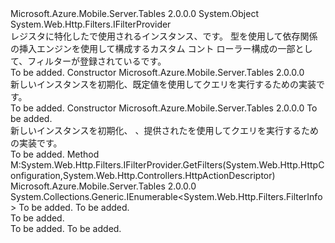 <Type Name="TableFilterProvider" FullName="Microsoft.Azure.Mobile.Server.Tables.TableFilterProvider">
  <TypeSignature Language="C#" Value="public class TableFilterProvider : System.Web.Http.Filters.IFilterProvider" />
  <TypeSignature Language="ILAsm" Value=".class public auto ansi beforefieldinit TableFilterProvider extends System.Object implements class System.Web.Http.Filters.IFilterProvider" />
  <TypeSignature Language="DocId" Value="T:Microsoft.Azure.Mobile.Server.Tables.TableFilterProvider" />
  <TypeSignature Language="VB.NET" Value="Public Class TableFilterProvider&#xA;Implements IFilterProvider" />
  <TypeSignature Language="F#" Value="type TableFilterProvider = class&#xA;    interface IFilterProvider" />
  <AssemblyInfo>
    <AssemblyName>Microsoft.Azure.Mobile.Server.Tables</AssemblyName>
    <AssemblyVersion>2.0.0.0</AssemblyVersion>
  </AssemblyInfo>
  <Base>
    <BaseTypeName>System.Object</BaseTypeName>
  </Base>
  <Interfaces>
    <Interface>
      <InterfaceName>System.Web.Http.Filters.IFilterProvider</InterfaceName>
    </Interface>
  </Interfaces>
  <Docs>
    <summary>
            <see cref="T:Microsoft.Azure.Mobile.Server.Tables.TableFilterProvider" />レジスタに特化した<see cref="T:System.Web.Http.Filters.IActionFilter" />で使用されるインスタンス、<see cref="T:Microsoft.Azure.Mobile.Server.TableController`1" />です。 型を使用して依存関係の挿入エンジンを使用して構成するカスタム コント ローラー構成の一部として、フィルターが登録されている<see cref="T:Microsoft.Azure.Mobile.Server.Tables.ITableControllerConfigProvider" />です。
            </summary>
    <remarks>To be added.</remarks>
  </Docs>
  <Members>
    <Member MemberName=".ctor">
      <MemberSignature Language="C#" Value="public TableFilterProvider ();" />
      <MemberSignature Language="ILAsm" Value=".method public hidebysig specialname rtspecialname instance void .ctor() cil managed" />
      <MemberSignature Language="DocId" Value="M:Microsoft.Azure.Mobile.Server.Tables.TableFilterProvider.#ctor" />
      <MemberSignature Language="VB.NET" Value="Public Sub New ()" />
      <MemberType>Constructor</MemberType>
      <AssemblyInfo>
        <AssemblyName>Microsoft.Azure.Mobile.Server.Tables</AssemblyName>
        <AssemblyVersion>2.0.0.0</AssemblyVersion>
      </AssemblyInfo>
      <Parameters />
      <Docs>
        <summary>
            新しいインスタンスを初期化、<see cref="T:Microsoft.Azure.Mobile.Server.Tables.TableFilterProvider" />既定値を使用して<see cref="T:System.Web.Http.QueryableAttribute" />クエリを実行するための実装です。
            </summary>
        <remarks>To be added.</remarks>
      </Docs>
    </Member>
    <Member MemberName=".ctor">
      <MemberSignature Language="C#" Value="public TableFilterProvider (System.Web.Http.Filters.IActionFilter queryFilter);" />
      <MemberSignature Language="ILAsm" Value=".method public hidebysig specialname rtspecialname instance void .ctor(class System.Web.Http.Filters.IActionFilter queryFilter) cil managed" />
      <MemberSignature Language="DocId" Value="M:Microsoft.Azure.Mobile.Server.Tables.TableFilterProvider.#ctor(System.Web.Http.Filters.IActionFilter)" />
      <MemberSignature Language="VB.NET" Value="Public Sub New (queryFilter As IActionFilter)" />
      <MemberSignature Language="F#" Value="new Microsoft.Azure.Mobile.Server.Tables.TableFilterProvider : System.Web.Http.Filters.IActionFilter -&gt; Microsoft.Azure.Mobile.Server.Tables.TableFilterProvider" Usage="new Microsoft.Azure.Mobile.Server.Tables.TableFilterProvider queryFilter" />
      <MemberType>Constructor</MemberType>
      <AssemblyInfo>
        <AssemblyName>Microsoft.Azure.Mobile.Server.Tables</AssemblyName>
        <AssemblyVersion>2.0.0.0</AssemblyVersion>
      </AssemblyInfo>
      <Parameters>
        <Parameter Name="queryFilter" Type="System.Web.Http.Filters.IActionFilter" />
      </Parameters>
      <Docs>
        <param name="queryFilter">To be added.</param>
        <summary>
            新しいインスタンスを初期化、 <see cref="T:Microsoft.Azure.Mobile.Server.Tables.TableFilterProvider" /> 、提供されたを使用して<see cref="T:System.Web.Http.QueryableAttribute" />クエリを実行するための実装です。 
            </summary>
        <remarks>To be added.</remarks>
      </Docs>
    </Member>
    <Member MemberName="GetFilters">
      <MemberSignature Language="C#" Value="public System.Collections.Generic.IEnumerable&lt;System.Web.Http.Filters.FilterInfo&gt; GetFilters (System.Web.Http.HttpConfiguration configuration, System.Web.Http.Controllers.HttpActionDescriptor actionDescriptor);" />
      <MemberSignature Language="ILAsm" Value=".method public hidebysig newslot virtual instance class System.Collections.Generic.IEnumerable`1&lt;class System.Web.Http.Filters.FilterInfo&gt; GetFilters(class System.Web.Http.HttpConfiguration configuration, class System.Web.Http.Controllers.HttpActionDescriptor actionDescriptor) cil managed" />
      <MemberSignature Language="DocId" Value="M:Microsoft.Azure.Mobile.Server.Tables.TableFilterProvider.GetFilters(System.Web.Http.HttpConfiguration,System.Web.Http.Controllers.HttpActionDescriptor)" />
      <MemberSignature Language="VB.NET" Value="Public Function GetFilters (configuration As HttpConfiguration, actionDescriptor As HttpActionDescriptor) As IEnumerable(Of FilterInfo)" />
      <MemberSignature Language="F#" Value="abstract member GetFilters : System.Web.Http.HttpConfiguration * System.Web.Http.Controllers.HttpActionDescriptor -&gt; seq&lt;System.Web.Http.Filters.FilterInfo&gt;&#xA;override this.GetFilters : System.Web.Http.HttpConfiguration * System.Web.Http.Controllers.HttpActionDescriptor -&gt; seq&lt;System.Web.Http.Filters.FilterInfo&gt;" Usage="tableFilterProvider.GetFilters (configuration, actionDescriptor)" />
      <MemberType>Method</MemberType>
      <Implements>
        <InterfaceMember>M:System.Web.Http.Filters.IFilterProvider.GetFilters(System.Web.Http.HttpConfiguration,System.Web.Http.Controllers.HttpActionDescriptor)</InterfaceMember>
      </Implements>
      <AssemblyInfo>
        <AssemblyName>Microsoft.Azure.Mobile.Server.Tables</AssemblyName>
        <AssemblyVersion>2.0.0.0</AssemblyVersion>
      </AssemblyInfo>
      <ReturnValue>
        <ReturnType>System.Collections.Generic.IEnumerable&lt;System.Web.Http.Filters.FilterInfo&gt;</ReturnType>
      </ReturnValue>
      <Parameters>
        <Parameter Name="configuration" Type="System.Web.Http.HttpConfiguration" />
        <Parameter Name="actionDescriptor" Type="System.Web.Http.Controllers.HttpActionDescriptor" />
      </Parameters>
      <Docs>
        <param name="configuration">To be added.</param>
        <param name="actionDescriptor">To be added.</param>
        <summary>To be added.</summary>
        <returns>To be added.</returns>
        <remarks>To be added.</remarks>
        <inheritdoc />
      </Docs>
    </Member>
  </Members>
</Type>